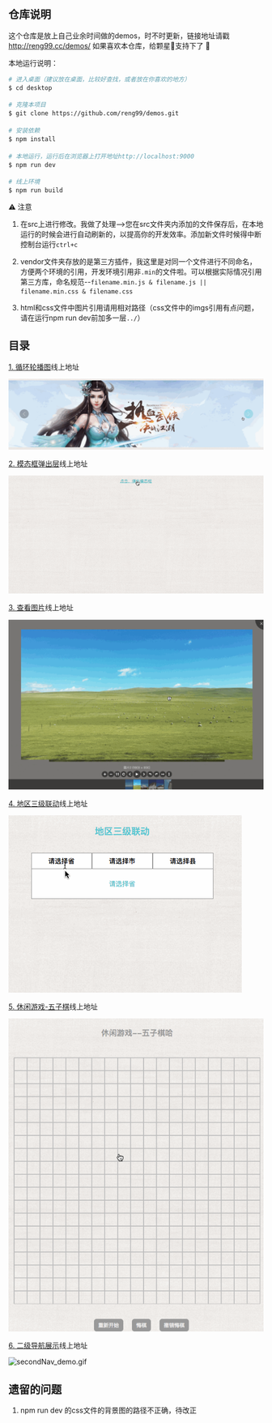 ## 仓库说明

这个仓库是放上自己业余时间做的demos，时不时更新，链接地址请戳 http://reng99.cc/demos/  如果喜欢本仓库，给颗星🌟支持下了 :rocket:

本地运行说明：

```bash
# 进入桌面（建议放在桌面，比较好查找，或者放在你喜欢的地方）
$ cd desktop

# 克隆本项目
$ git clone https://github.com/reng99/demos.git

# 安装依赖
$ npm install

# 本地运行，运行后在浏览器上打开地址http://localhost:9000
$ npm run dev

# 线上环境
$ npm run build

```

⚠️ 注意

1. 在src上进行修改。我做了处理-->您在src文件夹内添加的文件保存后，在本地运行的时候会进行自动刷新的，以提高你的开发效率。添加新文件时候得中断控制台运行`ctrl+c`

2. vendor文件夹存放的是第三方插件，我这里是对同一个文件进行不同命名，方便两个环境的引用，开发环境引用非`.min`的文件啦。可以根据实际情况引用第三方库，命名规范--`filename.min.js & filename.js || filename.min.css & filename.css`

3. html和css文件中图片引用请用相对路径（css文件中的imgs引用有点问题，请在运行npm run dev前加多一层`../`）


## 目录

[1. 循环轮播图](http://reng99.cc/demos/dist/html/carousel/)线上地址

![carousel_demo.gif](./images/carousel_demo.gif)

[2. 模态框弹出层](http://reng99.cc/demos/dist/html/modal/)线上地址

![modal_demo.gif](./images/modal_demo.gif)

[3. 查看图片](http://reng99.cc/demos/dist/html/scaleImg/)线上地址

![scaleImg_demo.gif](./images/scaleImg_demo.gif)

[4. 地区三级联动](http://reng99.cc/demos/dist/html/area/)线上地址

![area_demo.gif](./images/area_demo.gif)

[5. 休闲游戏-五子棋](http://reng99.cc/demos/dist/html/gobang/)线上地址

![gobang_demo.gif](./images/gobang_demo.gif)

[6. 二级导航展示](http://reng99.cc/demos/dist/html/secondNav/)线上地址

![secondNav_demo.gif](./images/secondsNav_demo.gif)

## 遗留的问题

1. npm run dev 的css文件的背景图的路径不正确，待改正
